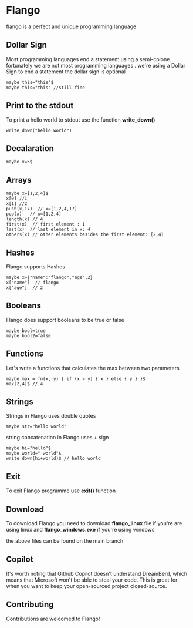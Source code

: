 # Flango

flango is a perfect and unique programming language.

## Dollar Sign

Most programming languages end a statement using a semi-colone. fortunately we are not most programming languages . we're using a Dollar Sign to end a statement
the dollar sign is optional

```
maybe this="this"$
maybe this="this" //still fine
```

## Print to the stdout

To print a hello world to stdout use the function **write_down()**

```
write_down("hello world")
```

## Decalaration

```
maybe x=5$
```

## Arrays

```
maybe x=[1,2,4]$
x[0] //1
x[1] //2
push(x,17)  // x=[1,2,4,17]
pop(x)   // x=[1,2,4]
length(x) // 4
first(x)  // first element : 1
last(x)  // last element in x: 4
others(x) // other elements besides the first element: [2,4]
```

## Hashes

Flango supports Hashes

```
maybe x={"name":"flango","age",2}
x["name"]  // flango
x["age"]  // 2
```

## Booleans

Flango does support booleans to be true or false

```
maybe bool=true
maybe bool2=false
```

## Functions

Let's write a functions that calculates the max between two parameters

```
maybe max = fn(x, y) { if (x > y) { x } else { y } }$
max(2,4)$ // 4
```

## Strings

Strings in Flango uses double quotes

```
maybe str="hello world"
```

string concatenation in Flango uses + sign

```
maybe hi="hello"$
maybe world=" world"$
write_down(hi+world)$ // hello world
```

## Exit

To exit Flango programme use __exit()__ function

## Download
To download Flango you need to download __flango_linux__ file if you're are using linux and __flango_windows.exe__ if you're using windows

the above files can be found on the main branch
## Copilot

It's worth noting that Github Copilot doesn't understand DreamBerd, which means that Microsoft won't be able to steal your code.
This is great for when you want to keep your open-sourced project closed-source.

## Contributing

Contributions are welcomed to Flango!


